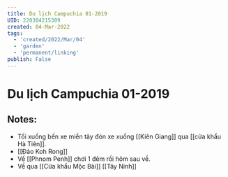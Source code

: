```yaml
---
title: Du lịch Campuchia 01-2019
UID: 220304215309
created: 04-Mar-2022
tags:
  - 'created/2022/Mar/04'
  - 'garden'
  - 'permanent/linking'
publish: False
---
```

# Du lịch Campuchia 01-2019

## Notes:
- Tối xuống bến xe miền tây đón xe xuống [[Kiên Giang]] qua [[cửa khẩu Hà Tiên]].
- [[Đảo Koh Rong]]
- Về [[Phnom Penh]] chơi 1 đêm rồi hôm sau về.
- Về qua [[Cửa khẩu Mộc Bài]] [[Tây Ninh]]

